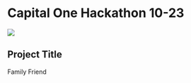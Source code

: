 # Capital One Hackathon 10-23  

<img src='https://1000logos.net/wp-content/uploads/2018/11/Capital-One-Logo.png'>


## Project Title  
Family Friend
